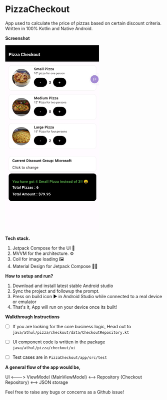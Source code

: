# PizzaCheckout

App used to calculate the price of pizzas based on certain discount criteria. Written in 100% Kotlin and Native Android.

**Screenshot**
<div>
<img src="https://raw.githubusercontent.com/athulantonynp/PizzaCheckout/main/screenshots/Screenshot%202023-10-07%20at%204.37.56%20PM.png" width="300px" />
</div>

**Tech stack.**
1. Jetpack Compose for the UI 📱
2. MVVM for the architecture. ⚙️
3. Coil for image loading 🖼️
4. Material Design for Jetpack Compose 👩‍🎨

**How to setup and run?**
1. Download and install latest stable Android studio
2. Sync the project and followup the prompt.
3. Press on build icon ▶️ in Android Studio while connected to a real device or emulator
4. That's it, App will run on your device once its built!


**Walkthrough Instructions**
- [ ]  If you are looking for the core business logic, Head out to `java/athul/pizza/checkout/data/CheckoutRepository.kt`
- [ ] UI component code is written in the package `java/athul/pizza/checkout/ui`
- [ ]  Test cases are in `PizzaCheckout/app/src/test`


**A general flow of the app would be,**

UI <---> ViewModel (MainViewModel) <--> Repository (Checkout Repository) <--> JSON storage

Feel free to raise any bugs or concerns as a Github issue!